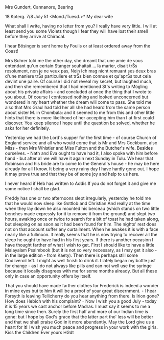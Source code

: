 Mrs Gundert, Cannanore, Bearing

18 Koterg. 7/8 July 51
 <Mond./Tuesd.>*
My dear wife

What shall I write, having no letter from you? I really have very little. I will at least send you some Violets though I fear they will have lost their smell before they arrive at Chiracal.

I hear Bösinger is sent home by Foulis or at least ordered away from the Coast!

Mrs Buhrer told me the other day, she dreamt that une amie de vous entendant qu'un certain Stanger souhaitait … la marier, disait trŠs resolument, non je ne veux pas, Nein Ich mag nicht remuant ses deux bras d'une maniere trŠs particuliere et trŠs bien connue et qu'aprŠs tout cela devint une paire. Of course I did not reveal my secret, but laughed much, and then she remembered that I had mentioned St's writing to Mögling about his private affairs - and concluded at once the thing that I wrote to you about. Of course I confessed nothing and looked unconcerned but wondered in my heart whether the dream will come to pass. She told me also that Mrs Graul had told her all she had heard from the same person about sister M. in Chombala: and it seemed to me from this and other little hints that there is more likelihood of her accepting him than I at first could discover. You keep silence I hope until the question be solved, whether he asks for her definitely.

Yesterday we had the Lord's supper for the first time - of course Church of England service and all who would come that is Mr and Mrs Cockburn, also Miss - then Mrs Whistler and Miss Fulton and the Butcher's wife. Besides ourselves. - Nath and Eva ought to have had it, I also spoke with him before hand - but after all we will have it again next Sunday in Tulu. 
We hear that Robinson and his bride are to come to the General's house - he may be here already for all I know. It being a very rainy day I have hardly gone out. I hope it may prove true and that they be of some joy and help to us here.

I never heard if Heb has written to Addis If you do not forget it and give me some notice I shall be glad.

Freddy has one or two afternoons slept irregularly, yesterday he told me that he would now sleep like Gottlob and Christian And really at the time when they lay down he also mounted his berceau (which stands on two little benches made expressly for it to remove it from the ground) and slept two hours, awaking once or twice to search for a bit of toast he had taken along, but sleeping on as soon as it had been found for him. The nights' rest does not on that account suffer any curtailment. When he awakes it is with a face nearly like a fullmoon. It really seems that he is now trying to recover all the sleep he ought to have had in his first years. 
If there is another occasion I have thought farther of what I wish to get. First I should like to have a little Malayalam Psalmbook (but it is not so very necessary, as I may get it also - in the large edition - from Kaety). Then there is perhaps still some Codliveroil left. I might as well finish to drink it. I lately began my bottle just for change - as I do not always like pills and can not well use the syringe because it locally disagrees with me for some months already. But all these only in case an opportunity offers by itself.

That you should have made farther clothes for Frederick is indeed a wonder in mine eyes but to him it will be a proof of your great discernment. - I hear Forsyth is leaving Tellicherry do you hear anything from there. Is Irion gone? How does Hebich with his complaint? - Now I wish you a good July - today it is 15 years we cast anchor before Madras. I must say it seems to me a long time since then. Surely the first half and more of our Indian time is gone: but I hope by God's grace that the latter part tho' less will be better and that we shall praise God in it more abundantly. May the Lord give us a heart for it! I wish you much peace and progress in your work with the girls. Kiss the Children
 Ever yours HGdt


